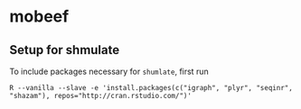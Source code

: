 # mobeef

## Setup for shmulate

To include packages necessary for `shumlate`, first run

```
R --vanilla --slave -e 'install.packages(c("igraph", "plyr", "seqinr", "shazam"), repos="http://cran.rstudio.com/")'
```


